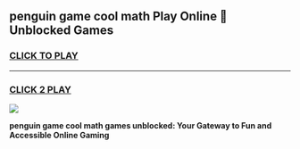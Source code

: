 
## penguin game cool math Play Online 👋 Unblocked Games
<h3>
<a href="https://news.freeplayer.one?title=penguin_game_cool_math&ref=17CMG">CLICK TO PLAY</a></h3>
<hr>

<h3>
<a href="https://news.freeplayer.one?title=penguin_game_cool_math&ref=17CMG">CLICK 2 PLAY</a>
  
</h3>

<a href="https://news.freeplayer.one?title=penguin_game_cool_math&ref=17CMG/"><img src="https://clearcache.store/games.png"></a>


**penguin game cool math games unblocked: Your Gateway to Fun and Accessible Online Gaming**
